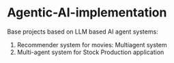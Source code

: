 # Agentic-AI-implementation

Base projects based on LLM based AI agent systems:

1. Recommender system for movies: Multiagent system
2. Multi-agent system for Stock Production application
